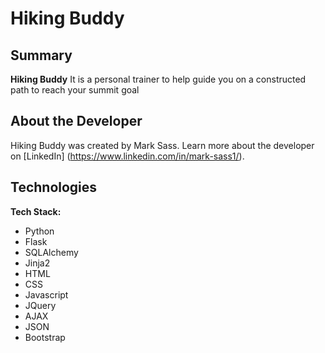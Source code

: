 # Hiking Buddy

## Summary

**Hiking Buddy** It is a personal trainer to help guide you on a constructed path to reach your summit goal

## About the Developer

Hiking Buddy was created by Mark Sass. Learn more about the developer on [LinkedIn] (https://www.linkedin.com/in/mark-sass1/).

## Technologies

**Tech Stack:**

- Python
- Flask
- SQLAlchemy
- Jinja2
- HTML
- CSS
- Javascript
- JQuery
- AJAX
- JSON
- Bootstrap